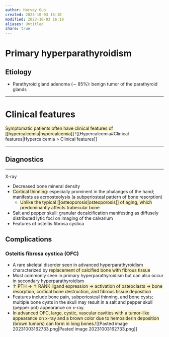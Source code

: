 ```yaml
---
author: Harvey Guo
created: 2023-10-03 16:18
modified: 2023-10-03 16:18
aliases: Untitled
share: true
---
```

# Primary hyperparathyroidism
## Etiology
- Parathyroid gland adenoma (∼ 85%): benign tumor of the parathyroid glands

---
# Clinical features
<span style="background:rgba(240, 200, 0, 0.2)">Symptomatic patients often have clinical features of [[hypercalcemia|hypercalcemia]]</span>
![[Hypercalcemia#Clinical features|Hypercalcemia > Clinical features]]

---
## Diagnostics
---
X-ray
- Decreased bone mineral density
- <span style="background:rgba(240, 200, 0, 0.2)">Cortical thinning</span>: especially prominent in the phalanges of the hand; manifests as acroosteolysis (a subperiosteal pattern of bone resorption)
	- <span style="background:rgba(240, 200, 0, 0.2)">Unlike the typical [[osteoporosis|osteoporosis]] of aging, which predominantly affects trabecular bone</span>
- Salt and pepper skull: granular decalcification manifesting as diffusely distributed lytic foci on imaging of the calvarium 
- Features of osteitis fibrosa cystica
## Complications
### Osteitis fibrosa cystica (OFC)
- A rare skeletal disorder seen in advanced hyperparathyroidism characterized by <span style="background:rgba(240, 200, 0, 0.2)">replacement of calcified bone with fibrous tissue</span>
- Most commonly seen in primary hyperparathyroidism but can also occur in secondary hyperparathyroidism
- <span style="background:rgba(240, 200, 0, 0.2)">↑ PTH → ↑ RANK ligand expression → activation of osteoclasts → bone resorption, cortical bone destruction, and fibrous tissue deposition</span>
- Features include bone pain, subperiosteal thinning, and bone cysts; multiple bone cysts in the skull may result in a salt and pepper skull (pepper pot) appearance on x-ray.
- <span style="background:rgba(240, 200, 0, 0.2)">In advanced OFC, large, cystic, vascular cavities with a tumor-like appearance on x-ray and a brown color due to hemosiderin deposition (brown tumors) can form in long bones.</span>![[Pasted image 20231003162733.png|Pasted image 20231003162733.png]]
